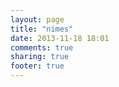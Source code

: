```yaml
---
layout: page
title: "nimes"
date: 2013-11-18 18:01
comments: true
sharing: true
footer: true
---
```

